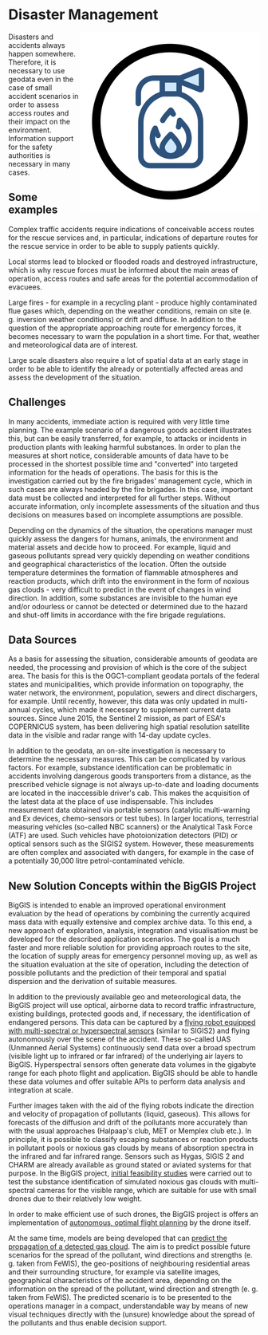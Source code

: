 # Disaster Management

<div style="float:right">
<img src="scen-disaster.svg" alt="Disaster Management Icon"/>
</div>

Disasters and accidents always happen somewhere. Therefore, it is necessary to use geodata even in the case of small
accident scenarios in order to assess access routes and their impact on the environment. Information support for the
safety authorities is necessary in many cases.

## Some examples

Complex traffic accidents require indications of conceivable access routes for the rescue services and, in particular,
indications of departure routes for the rescue service in order to be able to supply patients quickly.

Local storms lead to blocked or flooded roads and destroyed infrastructure, which is why rescue forces must be informed
about the main areas of operation, access routes and safe areas for the potential accommodation of evacuees.

Large fires - for example in a recycling plant - produce highly contaminated flue gases which, depending on the weather
conditions, remain on site (e. g. inversion weather conditions) or drift and diffuse. In addition to the question of the
appropriate approaching route for emergency forces, it becomes necessary to warn the population in a short time. For
that, weather and meteorological data are of interest.

Large scale disasters also require a lot of spatial data at an early stage in order to be able to identify the already
or potentially affected areas and assess the development of the situation.

## Challenges

In many accidents, immediate action is required with very little time planning. The example scenario of a dangerous
goods accident illustrates this, but can be easily transferred, for example, to attacks or incidents in production
plants with leaking harmful substances. In order to plan the measures at short notice, considerable amounts of data have
to be processed in the shortest possible time and "converted" into targeted information for the heads of operations. The
basis for this is the investigation carried out by the fire brigades' management cycle, which in such cases are always
headed by the fire brigades. In this case, important data must be collected and interpreted for all further steps.
Without accurate information, only incomplete assessments of the situation and thus decisions on measures based on
incomplete assumptions are possible.

Depending on the dynamics of the situation, the operations manager must quickly assess the dangers for humans, animals,
the environment and material assets and decide how to proceed. For example, liquid and gaseous pollutants spread very
quickly depending on weather conditions and geographical characteristics of the location. Often the outside temperature
determines the formation of flammable atmospheres and reaction products, which drift into the environment in the form of
noxious gas clouds - very difficult to predict in the event of changes in wind direction. In addition, some substances
are invisible to the human eye and/or odourless or cannot be detected or determined due to the hazard and shut-off
limits in accordance with the fire brigade regulations.

## Data Sources

As a basis for assessing the situation, considerable amounts of geodata are needed, the processing and provision of
which is the core of the subject area. The basis for this is the OGC1-compliant geodata portals of the federal states
and municipalities, which provide information on topography, the water network, the environment, population, sewers and
direct dischargers, for example. Until recently, however, this data was only updated in multi-annual cycles, which made
it necessary to supplement current data sources. Since June 2015, the Sentinel 2 mission, as part of ESA's COPERNICUS
system, has been delivering high spatial resolution satellite data in the visible and radar range with 14-day update
cycles.

In addition to the geodata, an on-site investigation is necessary to determine the necessary measures. This can be
complicated by various factors. For example, substance identification can be problematic in accidents involving
dangerous goods transporters from a distance, as the prescribed vehicle signage is not always up-to-date and loading
documents are located in the inaccessible driver's cab. This makes the acquisition of the latest data at the place of
use indispensable. This includes measurement data obtained via portable sensors (catalytic multi-warning and Ex devices,
chemo-sensors or test tubes). In larger locations, terrestrial measuring vehicles (so-called NBC scanners) or the
Analytical Task Force (ATF) are used. Such vehicles have photoionization detectors (PID) or optical sensors such as the
SIGIS2 system. However, these measurements are often complex and associated with dangers, for example in the case of a
potentially 30,000 litre petrol-contaminated vehicle.

## New Solution Concepts within the BigGIS Project

BigGIS is intended to enable an improved operational environment evaluation by the head of operations by combining the
currently acquired mass data with equally extensive and complex archive data. To this end, a new approach of
exploration, analysis, integration and visualisation must be developed for the described application scenarios. The goal
is a much faster and more reliable solution for providing approach routes to the site, the location of supply areas for
emergency personnel moving up, as well as the situation evaluation at the site of operation, including the detection of
possible pollutants and the prediction of their temporal and spatial dispersion and the derivation of suitable measures.

In addition to the previously available geo and meteorological data, the BigGIS project will use optical, airborne data
to record traffic infrastructure, existing buildings, protected goods and, if necessary, the identification of
endangered persons. This data can be captured by a [flying robot equipped with multi-spectral or hyperspectral
sensors](../../demos/optical-remote-sensing) (similar to SIGIS2) and flying autonomously over the scene of the
accident. These so-called UAS (Unmanned Aerial Systems) continuously send data over a broad spectrum (visible light up
to infrared or far infrared) of the underlying air layers to BigGIS. Hyperspectral sensors often generate data volumes
in the gigabyte range for each photo flight and application. BigGIS should be able to handle these data volumes and
offer suitable APIs to perform data analysis and integration at scale.

Further images taken with the aid of the flying robots indicate the direction and velocity of propagation of pollutants
(liquid, gaseous). This allows for forecasts of the diffusion and drift of the pollutants more accurately than with the
usual approaches (Halpaap's club, MET or Memplex club etc.). In principle, it is possible to classify escaping
substances or reaction products in pollutant pools or noxious gas clouds by means of absorption spectra in the infrared
and far infrared range. Sensors such as Hygas, SIGIS 2 and CHARM are already available as ground stated or aviated
systems for that purpose. In the BigGIS project, [initial feasibility
studies](../../demos/optical-remote-sensing) were carried out to test the substance identification of simulated
noxious gas clouds with multi-spectral cameras for the visible range, which are suitable for use with small drones due
to their relatively low weight.

In order to make efficient use of such drones, the BigGIS project is offers an implementation of [autonomous, optimal
flight planning](../../demos/drone-flight-planning) by the drone itself.

At the same time, models are being developed that can [predict the propagation of a detected gas
cloud](../../demos/gas-predict.md). The aim is to predict possible future scenarios for the spread of the pollutant,
wind directions and strengths (e. g. taken from FeWIS), the geo-positions of neighbouring residential areas and their
surrounding structure, for example via satellite images, geographical characteristics of the accident area, depending on
the information on the spread of the pollutant, wind direction and strength (e. g. taken from FeWIS). The predicted
scenario is to be presented to the operations manager in a compact, understandable way by means of new visual techniques
directly with the (unsure) knowledge about the spread of the pollutants and thus enable decision support.
